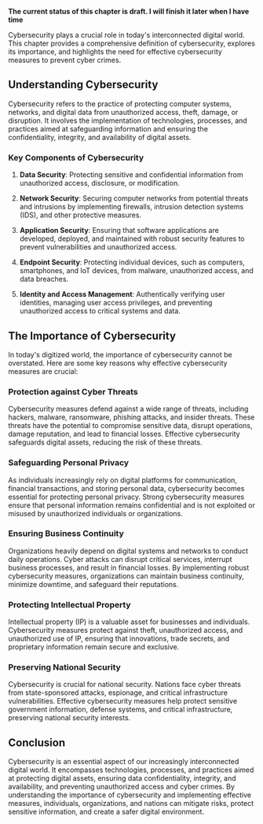 **The current status of this chapter is draft. I will finish it later when I have time**

Cybersecurity plays a crucial role in today's interconnected digital world. This chapter provides a comprehensive definition of cybersecurity, explores its importance, and highlights the need for effective cybersecurity measures to prevent cyber crimes.

Understanding Cybersecurity
---------------------------

Cybersecurity refers to the practice of protecting computer systems, networks, and digital data from unauthorized access, theft, damage, or disruption. It involves the implementation of technologies, processes, and practices aimed at safeguarding information and ensuring the confidentiality, integrity, and availability of digital assets.

### Key Components of Cybersecurity

1. **Data Security**: Protecting sensitive and confidential information from unauthorized access, disclosure, or modification.

2. **Network Security**: Securing computer networks from potential threats and intrusions by implementing firewalls, intrusion detection systems (IDS), and other protective measures.

3. **Application Security**: Ensuring that software applications are developed, deployed, and maintained with robust security features to prevent vulnerabilities and unauthorized access.

4. **Endpoint Security**: Protecting individual devices, such as computers, smartphones, and IoT devices, from malware, unauthorized access, and data breaches.

5. **Identity and Access Management**: Authentically verifying user identities, managing user access privileges, and preventing unauthorized access to critical systems and data.

The Importance of Cybersecurity
-------------------------------

In today's digitized world, the importance of cybersecurity cannot be overstated. Here are some key reasons why effective cybersecurity measures are crucial:

### Protection against Cyber Threats

Cybersecurity measures defend against a wide range of threats, including hackers, malware, ransomware, phishing attacks, and insider threats. These threats have the potential to compromise sensitive data, disrupt operations, damage reputation, and lead to financial losses. Effective cybersecurity safeguards digital assets, reducing the risk of these threats.

### Safeguarding Personal Privacy

As individuals increasingly rely on digital platforms for communication, financial transactions, and storing personal data, cybersecurity becomes essential for protecting personal privacy. Strong cybersecurity measures ensure that personal information remains confidential and is not exploited or misused by unauthorized individuals or organizations.

### Ensuring Business Continuity

Organizations heavily depend on digital systems and networks to conduct daily operations. Cyber attacks can disrupt critical services, interrupt business processes, and result in financial losses. By implementing robust cybersecurity measures, organizations can maintain business continuity, minimize downtime, and safeguard their reputations.

### Protecting Intellectual Property

Intellectual property (IP) is a valuable asset for businesses and individuals. Cybersecurity measures protect against theft, unauthorized access, and unauthorized use of IP, ensuring that innovations, trade secrets, and proprietary information remain secure and exclusive.

### Preserving National Security

Cybersecurity is crucial for national security. Nations face cyber threats from state-sponsored attacks, espionage, and critical infrastructure vulnerabilities. Effective cybersecurity measures help protect sensitive government information, defense systems, and critical infrastructure, preserving national security interests.

Conclusion
----------

Cybersecurity is an essential aspect of our increasingly interconnected digital world. It encompasses technologies, processes, and practices aimed at protecting digital assets, ensuring data confidentiality, integrity, and availability, and preventing unauthorized access and cyber crimes. By understanding the importance of cybersecurity and implementing effective measures, individuals, organizations, and nations can mitigate risks, protect sensitive information, and create a safer digital environment.
